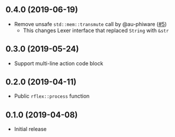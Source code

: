 
## 0.4.0 (2019-06-19)

* Remove unsafe `std::mem::transmute` call by @au-phiware ([#5](https://github.com/pfnet/rflex/pull/5))
  * This changes Lexer interface that replaced `String` with `&str`


## 0.3.0 (2019-05-24)

* Support multi-line action code block


## 0.2.0 (2019-04-11)

* Public `rflex::process` function


## 0.1.0 (2019-04-08)

* Initial release
